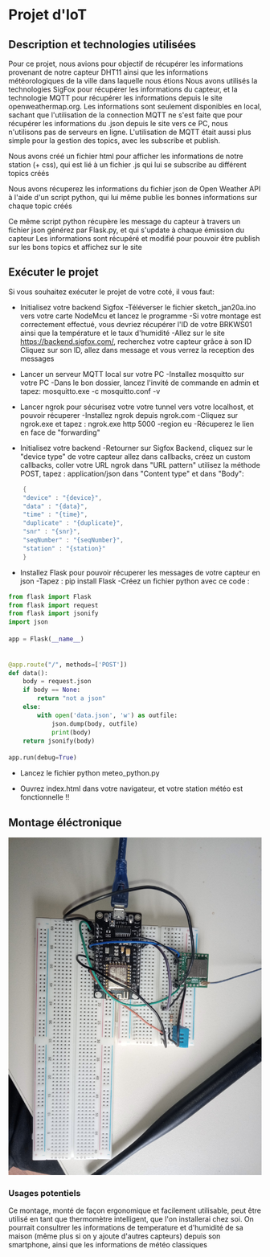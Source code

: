 # Projet d'IoT

## Description et technologies utilisées

Pour ce projet, nous avions pour objectif de récupérer les informations provenant de notre capteur DHT11 ainsi que les informations météorologiques de la ville dans laquelle nous étions
Nous avons utilisés la technologies SigFox pour récupérer les informations du capteur, et la technologie MQTT pour 
récupérer les informations depuis le site openweathermap.org.
Les informations sont seulement disponibles en local, sachant que l'utilisation de la connection MQTT ne s'est faite que pour récupérer les informations du .json
depuis le site vers ce PC, nous n'utilisons pas de serveurs en ligne. L'utilisation de MQTT était aussi plus simple pour la gestion des topics, avec les subscribe et publish.

Nous avons créé un fichier html pour afficher les informations de notre station (+ css),
qui est lié à un fichier .js qui lui se subscribe au différent topics créés

Nous avons récuperez les informations du fichier json de Open Weather API à l'aide d'un script python,
qui lui même publie les bonnes informations sur chaque topic créés

Ce même script python récupère les message du capteur à travers un fichier json générez par Flask.py,
et qui s'update à chaque émission du capteur
Les informations sont récupéré et modifié pour pouvoir être publish sur les bons topics et affichez sur le site

## Exécuter le projet

Si vous souhaitez exécuter le projet de votre coté, il vous faut:

* Initialisez votre backend Sigfox
	-Téléverser le fichier sketch_jan20a.ino vers votre carte NodeMcu et lancez le programme
	-Si votre montage est correctement effectué, vous devriez récupérer l'ID de votre BRKWS01
	 ainsi que la température et le taux d'humidité
	-Allez sur le site https://backend.sigfox.com/, recherchez votre capteur grâce à son ID
	 Cliquez sur son ID, allez dans message et vous verrez la reception des messages

* Lancer un serveur MQTT local sur votre PC
	-Installez mosquitto sur votre PC
	-Dans le bon dossier, lancez l'invité de commande en admin et tapez:
		mosquitto.exe -c mosquitto.conf -v
	
* Lancer ngrok pour sécurisez votre votre tunnel vers votre localhost, et pouvoir récuperer 
	-Installez ngrok depuis ngrok.com
	-Cliquez sur ngrok.exe et tapez : ngrok.exe http 5000 -region eu
	-Récuperez le lien en face de "forwarding"

* Initialisez votre backend
	-Retourner sur Sigfox Backend, cliquez sur le "device type" de votre capteur
	 allez dans callbacks, créez un custom callbacks, coller votre URL ngrok dans "URL pattern"
	 utilisez la méthode POST, tapez : application/json dans "Content type" et dans "Body":
```c
	{
  	"device" : "{device}",
  	"data" : "{data}",
  	"time" : "{time}",
  	"duplicate" : "{duplicate}",
  	"snr" : "{snr}",
  	"seqNumber" : "{seqNumber}",
  	"station" : "{station}"
	}
```	

* Installez Flask pour pouvoir récuperer les messages de votre capteur en json
	-Tapez : pip install Flask
	-Créez un fichier python avec ce code :
```python
from flask import Flask
from flask import request
from flask import jsonify
import json

app = Flask(__name__)


@app.route("/", methods=['POST'])
def data():
	body = request.json
	if body == None:
		return "not a json"
	else:   
		with open('data.json', 'w') as outfile:
			json.dump(body, outfile)
			print(body)
	return jsonify(body) 

app.run(debug=True)
```

* Lancez le fichier python meteo_python.py

* Ouvrez index.html dans votre navigateur, et votre station météo est fonctionnelle !!

## Montage éléctronique
![Montage](Projet/montage_elec.jpg)

### Usages potentiels

Ce montage, monté de façon ergonomique et facilement utilisable, peut être utilisé en tant que thermomètre intelligent, que l'on installerai chez soi.
On pourrait consultrer les informations de temperature et d'humidité de sa maison (même plus si on y ajoute d'autres capteurs) depuis son smartphone, ainsi que les informations de météo classiques
